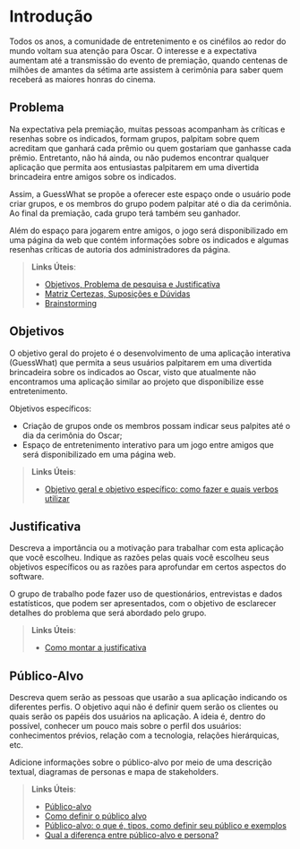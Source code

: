 # Introdução

Todos os anos, a comunidade de entretenimento e os cinéfilos ao redor do mundo voltam sua atenção para Oscar. O interesse e a expectativa aumentam até a transmissão do evento de premiação, quando centenas de milhões de amantes da sétima arte assistem à cerimônia para saber quem receberá as maiores honras do cinema. 

## Problema

Na expectativa pela premiação, muitas pessoas acompanham às críticas e resenhas sobre os indicados, formam grupos, palpitam sobre quem acreditam que ganhará cada prêmio ou quem gostariam que ganhasse cada prêmio. Entretanto, não há ainda, ou não pudemos encontrar qualquer aplicação que permita aos entusiastas palpitarem em uma divertida brincadeira entre amigos sobre os indicados.

Assim, a GuessWhat se propõe a oferecer este espaço onde o usuário pode criar grupos, e os membros do grupo podem palpitar até o dia da cerimônia. Ao final da premiação, cada grupo terá também seu ganhador.

Além do espaço para jogarem entre amigos, o jogo será disponibilizado em uma página da web que contém informações sobre os indicados e algumas resenhas críticas de autoria dos administradores da página.

> **Links Úteis**:
> - [Objetivos, Problema de pesquisa e Justificativa](https://medium.com/@versioparole/objetivos-problema-de-pesquisa-e-justificativa-c98c8233b9c3)
> - [Matriz Certezas, Suposições e Dúvidas](https://medium.com/educa%C3%A7%C3%A3o-fora-da-caixa/matriz-certezas-suposi%C3%A7%C3%B5es-e-d%C3%BAvidas-fa2263633655)
> - [Brainstorming](https://www.euax.com.br/2018/09/brainstorming/)

## Objetivos

O objetivo geral do projeto é o desenvolvimento de uma aplicação interativa (GuessWhat) que permita a seus usuários palpitarem em uma divertida brincadeira sobre os indicados ao Oscar, visto que atualmente não encontramos uma aplicação similar ao projeto que disponibilize esse entretenimento.

Objetivos específicos:<br/>
-	Criação de grupos onde os membros possam indicar seus palpites até o dia da cerimônia do Oscar;<br/>
-	Espaço de entretenimento interativo para um jogo entre amigos que será disponibilizado em uma página web.

 
> **Links Úteis**:
> - [Objetivo geral e objetivo específico: como fazer e quais verbos utilizar](https://blog.mettzer.com/diferenca-entre-objetivo-geral-e-objetivo-especifico/)

## Justificativa

Descreva a importância ou a motivação para trabalhar com esta aplicação que você escolheu. Indique as razões pelas quais você escolheu seus objetivos específicos ou as razões para aprofundar em certos aspectos do software.

O grupo de trabalho pode fazer uso de questionários, entrevistas e dados estatísticos, que podem ser apresentados, com o objetivo de esclarecer detalhes do problema que será abordado pelo grupo.

> **Links Úteis**:
> - [Como montar a justificativa](https://guiadamonografia.com.br/como-montar-justificativa-do-tcc/)

## Público-Alvo

Descreva quem serão as pessoas que usarão a sua aplicação indicando os diferentes perfis. O objetivo aqui não é definir quem serão os clientes ou quais serão os papéis dos usuários na aplicação. A ideia é, dentro do possível, conhecer um pouco mais sobre o perfil dos usuários: conhecimentos prévios, relação com a tecnologia, relações
hierárquicas, etc.

Adicione informações sobre o público-alvo por meio de uma descrição textual, diagramas de personas e mapa de stakeholders.

> **Links Úteis**:
> - [Público-alvo](https://blog.hotmart.com/pt-br/publico-alvo/)
> - [Como definir o público alvo](https://exame.com/pme/5-dicas-essenciais-para-definir-o-publico-alvo-do-seu-negocio/)
> - [Público-alvo: o que é, tipos, como definir seu público e exemplos](https://klickpages.com.br/blog/publico-alvo-o-que-e/)
> - [Qual a diferença entre público-alvo e persona?](https://rockcontent.com/blog/diferenca-publico-alvo-e-persona/)
